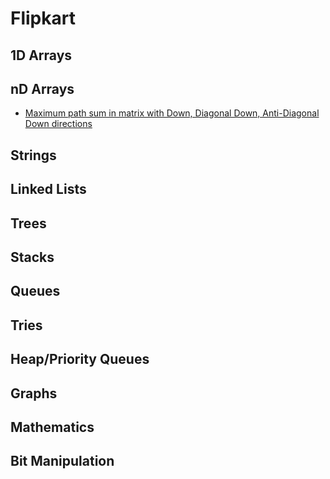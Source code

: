 # Flipkart

## 1D Arrays

## nD Arrays

* [Maximum path sum in matrix with Down, Diagonal Down, Anti-Diagonal Down directions](../problem-solutions/2d-array-problems/maximum-path-sum-in-matrix-with-down-diagonal-down-anti-diagonal-down-directions.md)

## Strings

## Linked Lists

## Trees

## Stacks

## Queues

## Tries

## Heap/Priority Queues

## Graphs

## Mathematics

## Bit Manipulation





